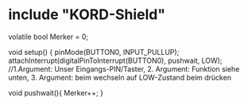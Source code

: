 # include "KORD-Shield"
volatile bool Merker = 0;

void setup() {
pinMode(BUTTON0, INPUT_PULLUP);
attachInterrupt(digitalPinToInterrupt(BUTTON0), pushwait, LOW); //1.Argument: Unser Eingangs-PIN/Taster, 2. Argument: Funktion siehe unten, 3. Argument: beim wechseln auf LOW-Zustand beim drücken

void pushwait(){
Merker++;
}
